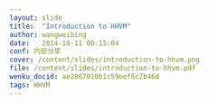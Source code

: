 ```yaml
---
layout: slide
title:  "Introduction to HHVM"
author: wangweibing
date:   2014-10-11 00:15:04
conf: 内部分享
cover: /content/slides/introduction-to-hhvm.png
file: /content/slides/introduction-to-hhvm.pdf
wenku_docid: ae2867010b1c59eef8c7b46d
tags: HHVM
---
```

